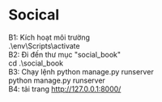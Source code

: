 # Socical

B1: Kích hoạt môi trường
<br>
.\env\Scripts\activate
<br>
B2: Đi đến thư mục "social_book"
<br>
cd .\social_book
<br>
B3: Chạy lệnh python manage.py runserver
<br>
python manage.py runserver
<br>
B4: tải trang http://127.0.0.1:8000/
